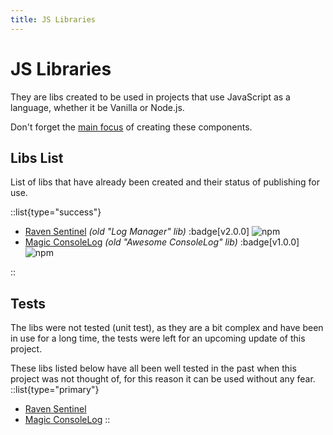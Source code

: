 ```yaml
---
title: JS Libraries
---
```


# JS Libraries

They are libs created to be used in projects that use JavaScript as a language, whether it be Vanilla or Node.js.

Don't forget the [main focus](/nimbus#main-focus) of creating these components.

## Libs List

List of libs that have already been created and their status of publishing for use.

::list{type="success"}
- <a href="https://www.npmjs.com/package/@vlalg-nimbus/raven-sentinel" target="_blank">Raven Sentinel</a> _(old "Log Manager" lib)_ :badge[v2.0.0] ![npm](https://img.shields.io/npm/dt/@vlalg-nimbus/raven-sentinel?style=plastic)
- <a href="https://www.npmjs.com/package/@vlalg-nimbus/magic-consolelog" target="_blank">Magic ConsoleLog</a> _(old "Awesome ConsoleLog" lib)_ :badge[v1.0.0] ![npm](https://img.shields.io/npm/dt/@vlalg-nimbus/magic-consolelog?style=plastic)

::

## Tests

The libs were not tested (unit test), as they are a bit complex and have been in use for a long time, the tests were left for an upcoming update of this project.

These libs listed below have all been well tested in the past when this project was not thought of, for this reason it can be used without any fear.
::list{type="primary"}
- <a href="https://www.npmjs.com/package/@vlalg-nimbus/raven-sentinel" target="_blank">Raven Sentinel</a>
- <a href="https://www.npmjs.com/package/@vlalg-nimbus/magic-consolelog" target="_blank">Magic ConsoleLog</a>
::
